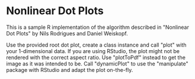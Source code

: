 # Nonlinear Dot Plots
This is a sample R implementation of the algorithm described in "Nonlinear Dot Plots" by Nils Rodrigues and Daniel Weiskopf.

Use the provided root dot plot, create a class instance and call "plot" with your 1-dimensional data. If you are using RStudio, the plot might not be rendered with the correct aspect ratio. Use "plotToPdf" instead to get the image as it was intended to be.
Call "dynamicPlot" to use the "manipulate" package with RStudio and adapt the plot on-the-fly.
